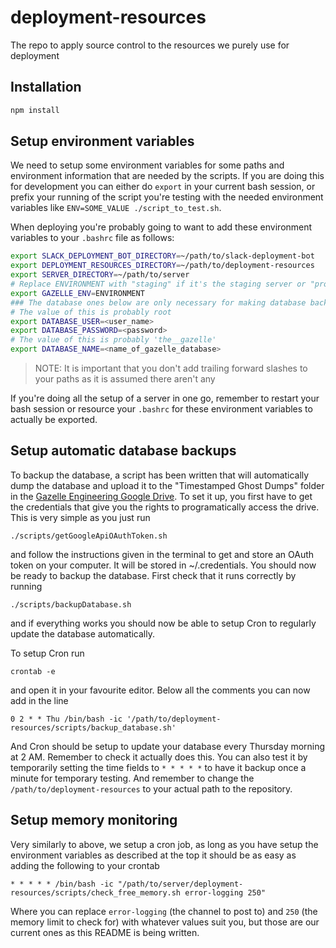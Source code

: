 # deployment-resources

The repo to apply source control to the resources we purely use for deployment


## Installation

```bash
npm install
```

## Setup environment variables

We need to setup some environment variables for some paths and environment information that are needed by the scripts. If you are doing this for development you can either do `export` in your current bash session, or prefix your running of the script you're testing with the needed environment variables like `ENV=SOME_VALUE ./script_to_test.sh`.

When deploying you're probably going to want to add these environment variables to your `.bashrc` file as follows:

```bash
export SLACK_DEPLOYMENT_BOT_DIRECTORY=~/path/to/slack-deployment-bot
export DEPLOYMENT_RESOURCES_DIRECTORY=~/path/to/deployment-resources
export SERVER_DIRECTORY=~/path/to/server
# Replace ENVIRONMENT with "staging" if it's the staging server or "production" for the production server
export GAZELLE_ENV=ENVIRONMENT
### The database ones below are only necessary for making database backups which if you're on staging you probably don't need
# The value of this is probably root
export DATABASE_USER=<user_name>
export DATABASE_PASSWORD=<password>
# The value of this is probably 'the__gazelle'
export DATABASE_NAME=<name_of_gazelle_database>
```

> NOTE: It is important that you don't add trailing forward slashes to your paths as it is assumed there aren't any

If you're doing all the setup of a server in one go, remember to restart your bash session or resource your `.bashrc` for these environment variables to actually be exported.

## Setup automatic database backups

To backup the database, a script has been written that will automatically dump the database and upload it to the "Timestamped Ghost Dumps" folder in the [Gazelle Engineering Google Drive](https://drive.google.com/drive/u/1/folders/0B5ceCeOuBd1tVWNSX2k2RVUtOFk). To set it up, you first have to get the credentials that give you the rights to programatically access the drive. This is very simple as you just run

`./scripts/getGoogleApiOAuthToken.sh`

and follow the instructions given in the terminal to get and store an OAuth token on your computer. It will be stored in ~/.credentials. You should now be ready to backup the database. First check that it runs correctly by running

`./scripts/backupDatabase.sh`

and if everything works you should now be able to setup Cron to regularly update the database automatically.

To setup Cron run

`crontab -e`

and open it in your favourite editor.
Below all the comments you can now add in the line

`0 2 * * Thu /bin/bash -ic '/path/to/deployment-resources/scripts/backup_database.sh'`

And Cron should be setup to update your database every Thursday morning at 2 AM. Remember to check it actually does this. You can also test it by temporarily setting the time fields to `* * * * *` to have it backup once a minute for temporary testing.
And remember to change the `/path/to/deployment-resources` to your actual path to the repository.

## Setup memory monitoring

Very similarly to above, we setup a cron job, as long as you have setup the environment variables as described at the top it should be as easy as adding the following to your crontab

```
* * * * * /bin/bash -ic "/path/to/server/deployment-resources/scripts/check_free_memory.sh error-logging 250"
```

Where you can replace `error-logging` (the channel to post to) and `250` (the memory limit to check for) with whatever values suit you, but those are our current ones as this README is being written.
